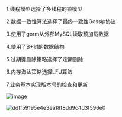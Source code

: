 1.线程模型选择了多线程的锁模型

2.数据一致性算法选择了最终一致性Gossip协议

3.使用了gorm从外部MySQL读取预加载数据

4.使用了B+树的数据结构

5.过期键删除策略选择了定期删除

6.内存淘汰策略选择LFU算法

7.业务基本实现版本号的检查和更新

![image](https://github.com/user-attachments/assets/6ee07a85-91a4-4b2c-9d5f-1b06c812ddec)


![ddff59195e4e3ea18f8dd9c4d3f596e0](https://github.com/user-attachments/assets/6ba8dbdb-38f7-4af6-ad03-895dbc016b28)

